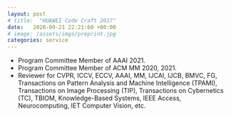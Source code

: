 ```yaml
---
layout: post
# title:  "HUAWEI Code Craft 2017"
date:   2020-09-21 22:21:60 +00:00
# image: /assets/imgs/preprint.jpg
categories: service
---
```


<ul>
    <li class="margin"> 
        Program Committee Member of AAAI 2021.
    </li>
    <li class="margin"> 
        Program Committee Member of ACM MM 2020, 2021.
    </li>
    <li class="margin"> 
        Reviewer for CVPR, ICCV, ECCV, AAAI, MM, IJCAI, IJCB, BMVC, FG, Transactions on Pattern Analysis and Machine Intelligence (TPAMI), Transactions on Image Processing (TIP), Transactions on Cybernetics (TC), TBIOM, Knowledge-Based Systems, IEEE Access, Neurocomputing, IET Computer Vision, etc.
    </li>
</ul>